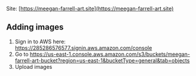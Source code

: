 Site: [https://meegan-farrell-art.site](https://meegan-farrell-art.site)

## Adding images

1. Sign in to AWS here: https://285286576577.signin.aws.amazon.com/console
2. Go to https://us-east-1.console.aws.amazon.com/s3/buckets/meegan-farrell-art-bucket?region=us-east-1&bucketType=general&tab=objects
3. Upload images
